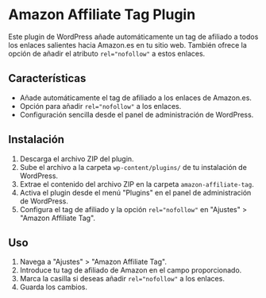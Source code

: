 # Amazon Affiliate Tag Plugin

Este plugin de WordPress añade automáticamente un tag de afiliado a todos los enlaces salientes hacia Amazon.es en tu sitio web. También ofrece la opción de añadir el atributo `rel="nofollow"` a estos enlaces.

## Características

- Añade automáticamente el tag de afiliado a los enlaces de Amazon.es.
- Opción para añadir `rel="nofollow"` a los enlaces.
- Configuración sencilla desde el panel de administración de WordPress.

## Instalación

1. Descarga el archivo ZIP del plugin.
2. Sube el archivo a la carpeta `wp-content/plugins/` de tu instalación de WordPress.
3. Extrae el contenido del archivo ZIP en la carpeta `amazon-affiliate-tag`.
4. Activa el plugin desde el menú "Plugins" en el panel de administración de WordPress.
5. Configura el tag de afiliado y la opción `rel="nofollow"` en "Ajustes" > "Amazon Affiliate Tag".

## Uso

1. Navega a "Ajustes" > "Amazon Affiliate Tag".
2. Introduce tu tag de afiliado de Amazon en el campo proporcionado.
3. Marca la casilla si deseas añadir `rel="nofollow"` a los enlaces.
4. Guarda los cambios.
